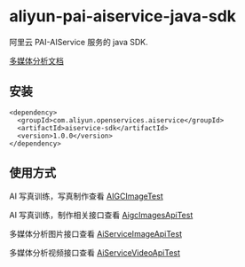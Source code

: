 # aliyun-pai-aiservice-java-sdk 
阿里云 PAI-AIService 服务的 java  SDK.

[多媒体分析文档](https://help.aliyun.com/zh/pai/user-guide/multimedia-analysis?spm=a2c4g.11186623.0.0.31a419d5APYtKi)

## 安装

```
<dependency>
  <groupId>com.aliyun.openservices.aiservice</groupId>
  <artifactId>aiservice-sdk</artifactId>
  <version>1.0.0</version>
</dependency>
```


## 使用方式

AI 写真训练，写真制作查看 [AIGCImageTest](src/test/java/com/aliyun/openservices/aiservice/api/AIGCImageTest.java)

AI 写真训练，制作相关接口查看 [AigcImagesApiTest](src/test/java/com/aliyun/openservices/aiservice/api/AigcImagesApiTest.java)

多媒体分析图片接口查看  [AiServiceImageApiTest](src/test/java/com/aliyun/openservices/aiservice/api/AiServiceImageApiTest.java)

多媒体分析视频接口查看  [AiServiceVideoApiTest](src/test/java/com/aliyun/openservices/aiservice/api/AiServiceVideoApiTest.java)
